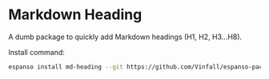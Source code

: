 # Markdown Heading

A dumb package to quickly add Markdown headings (H1, H2, H3...H8).

Install command:

```sh
espanso install md-heading --git https://github.com/Vinfall/espanso-packages --external
```

